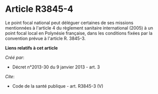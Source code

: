 # Article R3845-4

Le point focal national peut déléguer certaines de ses missions mentionnées à l'article 4 du règlement sanitaire
international (2005) à un point focal local en Polynésie française, dans les conditions fixées par la convention prévue à
l'article R. 3845-3.

**Liens relatifs à cet article**

_Créé par_:

  - Décret n°2013-30 du 9 janvier 2013 - art. 3

_Cite_:

  - Code de la santé publique - art. R3845-3 (V)
